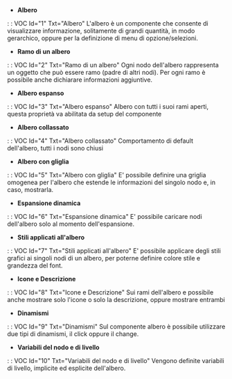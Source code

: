 - **Albero**

 :  : VOC Id="1" Txt="Albero"
L'albero è un componente che consente di visualizzare informazione, solitamente di grandi quantità, in modo gerarchico, oppure per la definizione di menu di opzione/selezioni.

- **Ramo di un albero**

 :  : VOC Id="2" Txt="Ramo di un albero"
Ogni nodo dell'albero rappresenta un oggetto che può essere ramo (padre di altri nodi). Per ogni ramo è possibile anche dichiarare informazioni aggiuntive.

- **Albero espanso**

 :  : VOC Id="3" Txt="Albero espanso"
Albero con tutti i suoi rami aperti, questa proprietà va abilitata da setup del componente

- **Albero collassato**

 :  : VOC Id="4" Txt="Albero collassato"
Comportamento di default dell'albero, tutti i nodi sono chiusi

- **Albero con gliglia**

 :  : VOC Id="5" Txt="Albero con gliglia"
E' possibile definire una griglia omogenea per l'albero che estende le informazioni del singolo nodo e, in caso, mostrarla.

- **Espansione dinamica**

 :  : VOC Id="6" Txt="Espansione dinamica"
E' possibile caricare nodi dell'albero solo al momento dell'espansione.

- **Stili applicati all'albero**

 :  : VOC Id="7" Txt="Stili applicati all'albero"
E' possibile applicare degli stili grafici ai singoli nodi di un albero, per poterne definire colore stile e grandezza del font.

- **Icone e Descrizione**

 :  : VOC Id="8" Txt="Icone e Descrizione"
Sui rami dell'albero e possibile anche mostrare solo l'icone o solo la descrizione, oppure mostrare entrambi

- **Dinamismi**

 :  : VOC Id="9" Txt="Dinamismi"
Sul componente albero è possibile utilizzare due tipi di dinamismi, il click oppure il change.

- **Variabili del nodo e di livello**

 :  : VOC Id="10" Txt="Variabili del nodo e di livello"
Vengono definite variabili di livello, implicite ed esplicite dell'albero.

